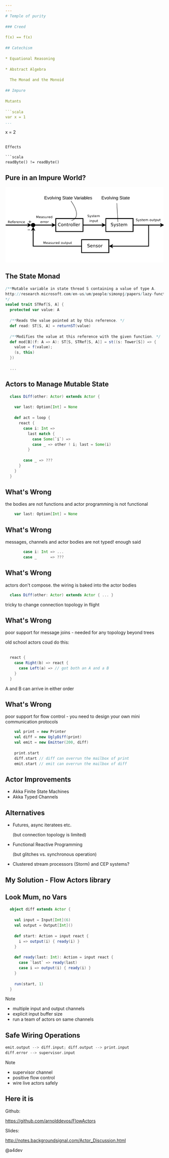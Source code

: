 ```yaml
---
---
# Temple of purity

### Creed

f(x) == f(x)

## Catechism

* Equational Reasoning

* Abstract Algebra
  
  The Monad and the Monoid

## Impure

Mutants

```scala
var x = 1
...
```

x = 2
```

Effects

```scala
readByte() != readByte()
```
## Pure in an Impure World?

![Control System](Feedback_loop_with_descriptions.svg)

## The State Monad

```scala
/**Mutable variable in state thread S containing a value of type A. 
http://research.microsoft.com/en-us/um/people/simonpj/papers/lazy-functional-state-threads.ps.Z 
*/
sealed trait STRef[S, A] {
  protected var value: A

  /**Reads the value pointed at by this reference. */
  def read: ST[S, A] = returnST(value)

  /**Modifies the value at this reference with the given function. */
  def mod[B](f: A => A): ST[S, STRef[S, A]] = st((s: Tower[S]) => {
    value = f(value);
    (s, this)
  })

  ...

```

## Actors to Manage Mutable State

```scala
  class Diff(other: Actor) extends Actor {

    var last: Option[Int] = None

    def act = loop {
      react {
        case i: Int => 
          last match {
            case Some(`i`) =>
            case _ => other ! i; last = Some(i)
          }

        case _ => ???
      }
    }
  }
```
## What's Wrong

the bodies are not functions and actor programming is not functional

```scala
    var last: Option[Int] = None
```

## What's Wrong

messages, channels and actor bodies are not typed! enough said

```scala
        case i: Int => ...
        case _      => ???
```

## What's Wrong

actors don't compose. the wiring is baked into the actor bodies

```scala
  class Diff(other: Actor) extends Actor { ... }
```

tricky to change connection topology in flight

## What's Wrong

poor support for message joins - needed for any topology beyond trees

old school actors coud do this:

```scala

  react {
    case Right(b) => react {
      case Left(a) => // got both an A and a B
    }
  }

```

A and B can arrive in either order

## What's Wrong

poor support for flow control - you need to design your own mini communication protocols

```scala
    val print = new Printer
    val diff = new UglyDiff(print)
    val emit = new Emitter(200, diff)

    print.start
    diff.start // diff can overrun the mailbox of print
    emit.start // emit can overrun the mailbox of diff
```

## Actor Improvements

  * Akka Finite State Machines 
  * Akka Typed Channels

## Alternatives

  * Futures, async iteratees etc.  

    (but connection topology is limited)

  * Functional Reactive Programming 

    (but glitches vs. synchronous operation)

  * Clustered stream processors (Storm) and CEP systems?

## My Solution - Flow Actors library


## Look Mum, no Vars

```scala
  object diff extends Actor {
      
    val input = Input[Int](6)
    val output = Output[Int]()
       
    def start: Action = input react { 
      i => output(i) { ready(i) }
    }

    def ready(last: Int): Action = input react { 
      case `last` => ready(last)
      case i => output(i) { ready(i) }
    }
      
    run(start, 1)
  }
```

Note

* multiple input and output channels
* explicit input buffer size
* run a team of actors on same channels

## Safe Wiring Operations

```scala
emit.output --> diff.input; diff.output --> print.input
diff.error --> supervisor.input
```
Note

* supervisor channel
* positive flow control
* wire live actors safely

## Here it is

Github: 

https://github.com/arnolddevos/FlowActors

Slides: 

http://notes.backgroundsignal.com/Actor_Discussion.html

@a4dev
      